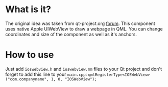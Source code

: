 What is it?
===========
The original idea was taken from qt-project.org [forum](http://qt-project.org/forums/viewthread/43920). This component uses native Apple UIWebView to draw a webpage in QML. You can change coordinates and size of the component as well as it's anchors.

How to use
==========
Just add `ioswebview.h` and `ioswebview.mm` files to your Qt project and don't forget to add this line to your `main.cpp`:
`qmlRegisterType<IOSWebView>("com.companyname", 1, 0, "IOSWebView");`
